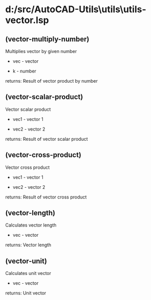 # d:/src/AutoCAD-Utils\utils\utils-vector.lsp
## (vector-multiply-number)
Multiplies vector by given number
* vec - vector
* k - number
returns: Result of vector product by number
## (vector-scalar-product)
Vector scalar product
* vec1 - vector 1
* vec2 - vector 2
returns: Result of vector scalar product
## (vector-cross-product)
Vector cross product
* vec1 - vector 1
* vec2 - vector 2
returns: Result of vector cross product
## (vector-length)
Calculates vector length
* vec - vector
returns: Vector length
## (vector-unit)
Calculates unit vector
* vec - vector
returns: Unit vector
